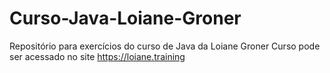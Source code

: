 # Curso-Java-Loiane-Groner

Repositório para exercícios do curso de Java da Loiane Groner
Curso pode ser acessado no site https://loiane.training